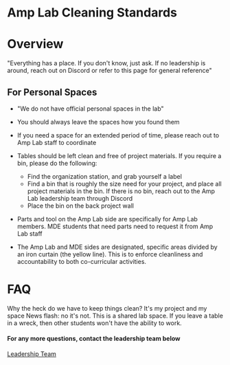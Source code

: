 # Amp Lab Cleaning Standards

# Overview

"Everything has a place. If you don't know, just ask. If no leadership is around, reach out on Discord or refer to this page for general reference"

## For Personal Spaces

- "We do not have official personal spaces in the lab"
- You should always leave the spaces how you found them
- If you need a space for an extended period of time, please reach out to Amp Lab staff to coordinate
- Tables should be left clean and free of project materials. If you require a bin, please do the following:

  - Find the organization station, and grab yourself a label
  - Find a bin that is roughly the size need for your project, and place all project materials in the bin. If there is no bin, reach out to the Amp Lab leadership team through Discord
  - Place the bin on the back project wall

- Parts and tool on the Amp Lab side are specifically for Amp Lab members. MDE students that need parts need to request it from Amp Lab staff
- The Amp Lab and MDE sides are designated, specific areas divided by an iron curtain (the yellow line). This is to enforce cleanliness and accountability to both co-curricular activities.

# FAQ

Why the heck do we have to keep things clean? It's my project and my space
News flash: no it's not. This is a shared lab space. If you leave a table in a wreck, then other students won't have the ability to work.

#### For any more questions, contact the leadership team below

[Leadership Team](/leadership)
